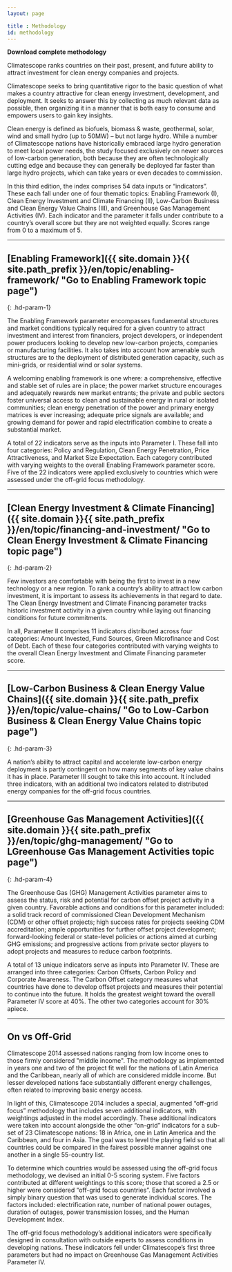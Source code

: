```yaml
---
layout: page

title : Methodology
id: methodology
---
```

__Download complete methodology__

Climatescope ranks countries on their past, present, and future ability to attract investment for clean energy companies and projects. 

Climatescope seeks to bring quantitative rigor to the basic question of what makes a country attractive for clean energy investment, development, and deployment. It seeks to answer this by collecting as much relevant data as possible, then organizing it in a manner that is both easy to consume and empowers users to gain key insights. 

Clean energy is defined as biofuels, biomass & waste, geothermal, solar, wind and small hydro (up to 50MW) – but not large hydro. While a number of Climatescope nations have historically embraced large hydro generation to meet local power needs, the study focused exclusively on newer sources of low-carbon generation, both because they are often technologically cutting edge and because they can generally be deployed far faster than large hydro projects, which can take years or even decades to commission. 

In this third edition, the index comprises 54 data inputs or “indicators”. These each fall under one of four thematic topics: Enabling Framework (I), Clean Energy Investment and Climate Financing (II), Low-Carbon Business and Clean Energy Value Chains (III), and Greenhouse Gas Management Activities (IV). Each indicator and the parameter it falls under contribute to a country’s overall score but they are not weighted equally. Scores range from 0 to a maximum of 5. 


***

## [Enabling Framework]({{ site.domain }}{{ site.path_prefix }}/en/topic/enabling-framework/ "Go to Enabling Framework topic page")
{: .hd-param-1}

The Enabling Framework parameter encompasses fundamental structures and market conditions typically required for a given country to attract investment and interest from financiers, project developers, or independent power producers looking to develop new low-carbon projects, companies or manufacturing facilities. It also takes into account how amenable such structures are to the deployment of distributed generation capacity, such as mini-grids, or residential wind or solar systems.

A welcoming enabling framework is one where: a comprehensive, effective and stable set of rules are in place; the power market structure encourages and adequately rewards new market entrants; the private and public sectors foster universal access to clean and sustainable energy in rural or isolated communities; clean energy penetration of the power and primary energy matrices is ever increasing; adequate price signals are available; and growing demand for power and rapid electrification combine to create a substantial market.

A total of 22 indicators serve as the inputs into Parameter I. These fall into four categories: Policy and Regulation, Clean Energy Penetration, Price Attractiveness, and Market Size Expectation. Each category contributed with varying weights to the overall Enabling Framework parameter score. Five of the 22 indicators were applied exclusively to countries which were assessed under the off-grid focus methodology.

***

## [Clean Energy Investment & Climate Financing]({{ site.domain }}{{ site.path_prefix }}/en/topic/financing-and-investment/ "Go to Clean Energy Investment & Climate Financing topic page")
{: .hd-param-2}

Few investors are comfortable with being the first to invest in a new technology or a new region. To rank a country’s ability to attract low carbon investment, it is important to assess its achievements in that regard to date. The Clean Energy Investment and Climate Financing parameter tracks historic investment activity in a given country while laying out financing conditions for future commitments.

In all, Parameter II comprises 11 indicators distributed across four categories: Amount Invested, Fund Sources, Green Microfinance and Cost of Debt. Each of these four categories contributed with varying weights to the overall Clean Energy Investment and Climate Financing parameter score.

***

## [Low-Carbon Business & Clean Energy Value Chains]({{ site.domain }}{{ site.path_prefix }}/en/topic/value-chains/ "Go to Low-Carbon Business & Clean Energy Value Chains topic page")
{: .hd-param-3} 

A nation’s ability to attract capital and accelerate low-carbon energy deployment is partly contingent on how many segments of key value chains it has in place. Parameter III sought to take this into account. It included three indicators, with an additional two indicators related to distributed energy companies for the off-grid focus countries.

***

## [Greenhouse Gas Management Activities]({{ site.domain }}{{ site.path_prefix }}/en/topic/ghg-management/ "Go to LGreenhouse Gas Management Activities topic page")
{: .hd-param-4}

The Greenhouse Gas (GHG) Management Activities parameter aims to assess the status, risk and potential for carbon offset project activity in a given country. Favorable actions and conditions for this parameter included: a solid track record of commissioned Clean Development Mechanism (CDM) or other offset projects; high success rates for projects seeking CDM accreditation; ample opportunities for further offset project development; forward-looking federal or state-level policies or actions aimed at curbing GHG emissions; and progressive actions from private sector players to adopt projects and measures to reduce carbon footprints. 

A total of 13 unique indicators serve as inputs into Parameter IV. These are arranged into three categories: Carbon Offsets, Carbon Policy and Corporate Awareness. The Carbon Offset category measures what countries have done to develop offset projects and measures their potential to continue into the future. It holds the greatest weight toward the overall Parameter IV score at 40%. The other two categories account for 30% apiece.

***

## On vs Off-Grid
Climatescope 2014 assessed nations ranging from low income ones to those firmly considered "middle income". The methodology as implemented in years one and two of the project fit well for the nations of Latin America and the Caribbean, nearly all of which are considered middle income. But lesser developed nations face substantially different energy challenges, often related to improving basic energy access.

In light of this, Climatescope 2014 includes a special, augmented “off-grid focus” methodology that includes seven additional indicators, with weightings adjusted in the model accordingly. These additional indicators were taken into account alongside the other “on-grid” indicators for a sub-set of 23 Climatescope nations: 18 in Africa, one in Latin America and the Caribbean, and four in Asia. The goal was to level the playing field so that all countries could be compared in the fairest possible manner against one another in a single 55-country list. 

To determine which countries would be assessed using the off-grid focus methodology, we devised an initial 0-5 scoring system. Five factors contributed at different weightings to this score; those that scored a 2.5 or higher were considered “off-grid focus countries”. Each factor involved a simply binary question that was used to generate individual scores. The factors included: electrification rate, number of national power outages, duration of outages, power transmission losses, and the Human Development Index.

The off-grid focus methodology’s additional indicators were specifically designed in consultation with outside experts to assess conditions in developing nations. These indicators fell under Climatescope’s first three parameters but had no impact on Greenhouse Gas Management Activities Parameter IV. 